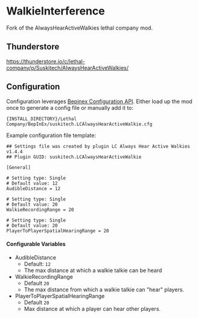 # WalkieInterference

Fork of the AlwaysHearActiveWalkies lethal company mod.

## Thunderstore
https://thunderstore.io/c/lethal-company/p/Suskitech/AlwaysHearActiveWalkies/

## Configuration
Configuration leverages [Bepinex Configuration API](https://docs.bepinex.dev/articles/user_guide/configuration.html). Either load up the mod once to generate a config file or manually add it to:

`{INSTALL_DIRECTORY}/Lethal Company/BepInEx/suskitech.LCAlwaysHearActiveWalkie.cfg`

Example configuration file template:
```
## Settings file was created by plugin LC Always Hear Active Walkies v1.4.4
## Plugin GUID: suskitech.LCAlwaysHearActiveWalkie

[General]

# Setting type: Single
# Default value: 12
AudibleDistance = 12

# Setting type: Single
# Default value: 20
WalkieRecordingRange = 20

# Setting type: Single
# Default value: 20
PlayerToPlayerSpatialHearingRange = 20
```

#### Configurable Variables
- AudibleDistance
  - Default: `12`
  - The max distance at which a walkie talkie can be heard 
- WalkieRecordingRange
  - Default `20`
  - The max distance from which a walkie talkie can "hear" players.
- PlayerToPlayerSpatialHearingRange
  - Default `20`
  - Max distance at which a player can hear other players.


